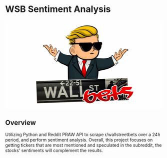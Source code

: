# WSB Sentiment Analysis
![LOGO](https://github.com/calvenjs/Wallstreetbets-Sentiment-Analysis/blob/main/cover1.jpg)
## Overview
Utilizing Python and Reddit PRAW API to scrape r/wallstreetbets over a 24h period, and perform sentiment analysis.
Overall, this project focuses on getting tickers that are most mentioned and speculated in the subreddit, the stocks' sentiments will complement the results.
